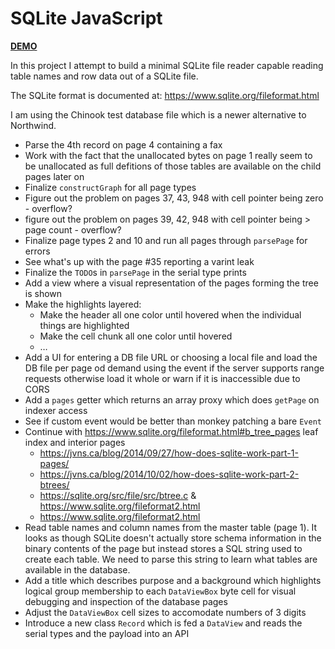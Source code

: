 # SQLite JavaScript

[**DEMO**](https://tomashubelbauer.github.io/sqlite-javascript)

In this project I attempt to build a minimal SQLite file reader capable reading
table names and row data out of a SQLite file.

The SQLite format is documented at: https://www.sqlite.org/fileformat.html

I am using the Chinook test database file which is a newer alternative to
Northwind.

- Parse the 4th record on page 4 containing a fax
- Work with the fact that the unallocated bytes on page 1 really seem to be unallocated
  as full defitions of those tables are available on the child pages later on
- Finalize `constructGraph` for all page types
- Figure out the problem on pages 37, 43, 948 with cell pointer being zero - overflow?
- figure out the problem on pages 39, 42, 948 with cell pointer being > page count - overflow?
- Finalize page types 2 and 10 and run all pages through `parsePage` for errors
- See what's up with the page #35 reporting a varint leak
- Finalize the `TODO`s in `parsePage` in the serial type prints
- Add a view where a visual representation of the pages forming the tree is shown
- Make the highlights layered:
  - Make the header all one color until hovered when the individual things are highlighted
  - Make the cell chunk all one color until hovered
  - …
- Add a UI for entering a DB file URL or choosing a local file and load the DB
  file per page od demand using the event if the server supports range requests
  otherwise load it whole or warn if it is inaccessible due to CORS
- Add a `pages` getter which returns an array proxy which does `getPage` on indexer access
- See if custom event would be better than monkey patching a bare `Event`
- Continue with https://www.sqlite.org/fileformat.html#b_tree_pages leaf index and interior pages
  - https://jvns.ca/blog/2014/09/27/how-does-sqlite-work-part-1-pages/
  - https://jvns.ca/blog/2014/10/02/how-does-sqlite-work-part-2-btrees/
  - https://sqlite.org/src/file/src/btree.c & https://www.sqlite.org/fileformat2.html
  - https://www.sqlite.org/fileformat2.html
- Read table names and column names from the master table (page 1).
  It looks as though SQLite doesn't actually store schema information in the binary
  contents of the page but instead stores a SQL string used to create each table.
  We need to parse this string to learn what tables are available in the database.
- Add a title which describes purpose and a background which highlights logical
  group membership to each `DataViewBox` byte cell for visual debugging and
  inspection of the database pages
- Adjust the `DataViewBox` cell sizes to accomodate numbers of 3 digits
- Introduce a new class `Record` which is fed a `DataView` and reads the serial
  types and the payload into an API

